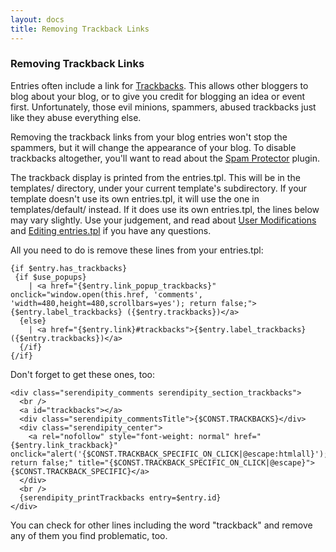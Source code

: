 ```yaml
---
layout: docs
title: Removing Trackback Links
---
```


### Removing Trackback Links

Entries often include a link for [Trackbacks](glossary.html). This allows other bloggers to blog about your blog, or to give you credit for blogging an idea or event first. Unfortunately, those evil minions, spammers, abused trackbacks just like they abuse everything else.

Removing the trackback links from your blog entries won't stop the spammers, but it will change the appearance of your blog. To disable trackbacks altogether, you'll want to read about the [Spam Protector](spam-protector.html) plugin.

The trackback display is printed from the entries.tpl. This will be in the templates/ directory, under your current template's subdirectory. If your template doesn't use its own entries.tpl, it will use the one in templates/default/ instead. If it does use its own entries.tpl, the lines below may vary slightly. Use your judgement, and read about [User Modifications](user-modifications.html) and [Editing entries.tpl](http://www.s9y.org/121.html) if you have any questions.

All you need to do is remove these lines from your entries.tpl:

    {if $entry.has_trackbacks}
     {if $use_popups}
        | <a href="{$entry.link_popup_trackbacks}" onclick="window.open(this.href, 'comments', 'width=480,height=480,scrollbars=yes'); return false;">{$entry.label_trackbacks} ({$entry.trackbacks})</a>
      {else}
        | <a href="{$entry.link}#trackbacks">{$entry.label_trackbacks} ({$entry.trackbacks})</a>
      {/if}
    {/if}

Don't forget to get these ones, too:

    <div class="serendipity_comments serendipity_section_trackbacks">
      <br />
      <a id="trackbacks"></a>
      <div class="serendipity_commentsTitle">{$CONST.TRACKBACKS}</div>
      <div class="serendipity_center">
        <a rel="nofollow" style="font-weight: normal" href="{$entry.link_trackback}" onclick="alert('{$CONST.TRACKBACK_SPECIFIC_ON_CLICK|@escape:htmlall}'); return false;" title="{$CONST.TRACKBACK_SPECIFIC_ON_CLICK|@escape}">{$CONST.TRACKBACK_SPECIFIC}</a>
      </div>
      <br />
      {serendipity_printTrackbacks entry=$entry.id}
    </div>

You can check for other lines including the word "trackback" and remove any of them you find problematic, too.
